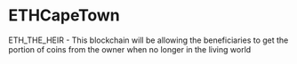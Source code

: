 # ETHCapeTown
ETH_THE_HEIR - This blockchain will be allowing the beneficiaries to get the portion of coins from the owner when no longer in the living world
